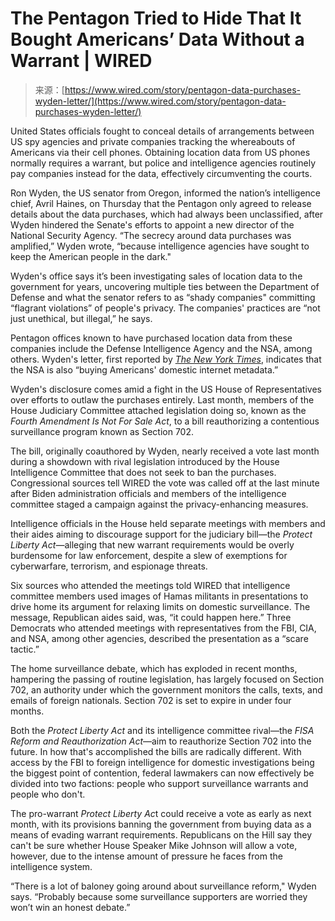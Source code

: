 <!--yml
category: 未分类
date: 2024-05-27 15:23:50
-->

# The Pentagon Tried to Hide That It Bought Americans’ Data Without a Warrant | WIRED

> 来源：[https://www.wired.com/story/pentagon-data-purchases-wyden-letter/](https://www.wired.com/story/pentagon-data-purchases-wyden-letter/)

United States officials fought to conceal details of arrangements between US spy agencies and private companies tracking the whereabouts of Americans via their cell phones. Obtaining location data from US phones normally requires a warrant, but police and intelligence agencies routinely pay companies instead for the data, effectively circumventing the courts.

Ron Wyden, the US senator from Oregon, informed the nation’s intelligence chief, Avril Haines, on Thursday that the Pentagon only agreed to release details about the data purchases, which had always been unclassified, after Wyden hindered the Senate's efforts to appoint a new director of the National Security Agency. “The secrecy around data purchases was amplified,” Wyden wrote, “because intelligence agencies have sought to keep the American people in the dark."

Wyden's office says it’s been investigating sales of location data to the government for years, uncovering multiple ties between the Department of Defense and what the senator refers to as “shady companies" committing “flagrant violations” of people's privacy. The companies' practices are “not just unethical, but illegal,” he says.

Pentagon offices known to have purchased location data from these companies include the Defense Intelligence Agency and the NSA, among others. Wyden's letter, first reported by [*The New York Times*](https://www.nytimes.com/2024/01/25/us/politics/nsa-internet-privacy-warrant.html?unlocked_article_code=1.QU0.YdWh.n51FMReztrOH), indicates that the NSA is also “buying Americans' domestic internet metadata.”

Wyden's disclosure comes amid a fight in the US House of Representatives over efforts to outlaw the purchases entirely. Last month, members of the House Judiciary Committee attached legislation doing so, known as the *Fourth Amendment Is Not For Sale Act*, to a bill reauthorizing a contentious surveillance program known as Section 702.

The bill, originally coauthored by Wyden, nearly received a vote last month during a showdown with rival legislation introduced by the House Intelligence Committee that does not seek to ban the purchases. Congressional sources tell WIRED the vote was called off at the last minute after Biden administration officials and members of the intelligence committee staged a campaign against the privacy-enhancing measures.

Intelligence officials in the House held separate meetings with members and their aides aiming to discourage support for the judiciary bill—the *Protect Liberty Act*—alleging that new warrant requirements would be overly burdensome for law enforcement, despite a slew of exemptions for cyberwarfare, terrorism, and espionage threats.

Six sources who attended the meetings told WIRED that intelligence committee members used images of Hamas militants in presentations to drive home its argument for relaxing limits on domestic surveillance. The message, Republican aides said, was, “it could happen here.” Three Democrats who attended meetings with representatives from the FBI, CIA, and NSA, among other agencies, described the presentation as a “scare tactic.”

The home surveillance debate, which has exploded in recent months, hampering the passing of routine legislation, has largely focused on Section 702, an authority under which the government monitors the calls, texts, and emails of foreign nationals. Section 702 is set to expire in under four months.

Both the *Protect Liberty Act* and its intelligence committee rival—the *FISA Reform and Reauthorization Act*—aim to reauthorize Section 702 into the future. In how that's accomplished the bills are radically different. With access by the FBI to foreign intelligence for domestic investigations being the biggest point of contention, federal lawmakers can now effectively be divided into two factions: people who support surveillance warrants and people who don't.

The pro-warrant *Protect Liberty Ac*t could receive a vote as early as next month, with its provisions banning the government from buying data as a means of evading warrant requirements. Republicans on the Hill say they can't be sure whether House Speaker Mike Johnson will allow a vote, however, due to the intense amount of pressure he faces from the intelligence system.

“There is a lot of baloney going around about surveillance reform," Wyden says. “Probably because some surveillance supporters are worried they won’t win an honest debate.”